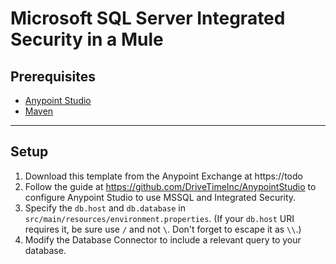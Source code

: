 # Microsoft SQL Server Integrated Security in a Mule
## Prerequisites
- [Anypoint Studio](https://www.mulesoft.com/lp/dl/studio)
- [Maven](https://maven.apache.org/download.cgi)
---
## Setup
1. Download this template from the Anypoint Exchange at https://todo
2. Follow the guide at https://github.com/DriveTimeInc/AnypointStudio to configure Anypoint Studio to use MSSQL and Integrated Security.
3. Specify the `db.host` and `db.database` in `src/main/resources/environment.properties`. (If your `db.host` URI requires it, be sure use `/` and not `\`. Don't forget to escape it as `\\`.)
4. Modify the Database Connector to include a relevant query to your database.

